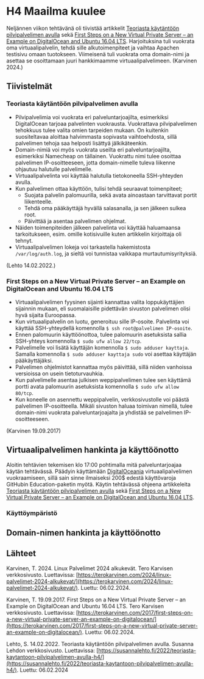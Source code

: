 # H4 Maailma kuulee

Neljännen viikon tehtävänä oli tiivistää artikkelit [Teoriasta käytäntöön pilvipalvelimen avulla](https://susannalehto.fi/2022/teoriasta-kaytantoon-pilvipalvelimen-avulla-h4/) sekä [First Steps on a New Virtual Private Server – an Example on DigitalOcean and Ubuntu 16.04 LTS](https://terokarvinen.com/2017/first-steps-on-a-new-virtual-private-server-an-example-on-digitalocean/). Harjoituksina tuli vuokrata oma virtuaalipalvelin, tehdä sille alkutoimenpiteet ja vaihtaa Apachen testisivu omaan tuotokseen. Viimeisenä tuli vuokrata oma domain-nimi ja asettaa se osoittamaan juuri hankkimaamme virtuaalipalvelimeen. (Karvinen 2024.)

## Tiivistelmät

### Teoriasta käytäntöön pilvipalvelimen avulla

- Pilvipalvelimia voi vuokrata eri palveluntarjoajilta, esimerkiksi DigitalOcean tarjoaa palvelinten vuokrausta. Vuokrattava pilvipalvelimen tehokkuus tulee valita omien tarpeiden mukaan. On kuitenkin suositeltavaa aloittaa halvimmasta sopivasta vaihtoehdosta, sillä palvelimen tehoja saa helposti lisättyä jälkikäteenkin.
- Domain-nimiä voi myös vuokrata useilta eri palveluntarjoajilta, esimerkiksi Namecheap on tällainen. Vuokrattu nimi tulee osoittaa palvelimen IP-osoitteeseen, jotta domain-nimelle tuleva liikenne ohjautuu halutulle palvelimelle.
- Virtuaalipalvelinta voi käyttää halutulla tietokoneella SSH-yhteyden avulla.
- Kun palvelimen ottaa käyttöön, tulisi tehdä seuraavat toimenpiteet;
  - Suojata palvelin palomuurilla, sekä avata ainoastaan tarvittavat portit liikenteelle.
  - Tehdä oma pääkäyttäjä hyvällä salasanalla, ja sen jälkeen sulkea root.
  - Päivittää ja asentaa palvelimen ohjelmat.
- Näiden toimenpiteiden jälkeen palvelinta voi käyttää haluamaansa tarkoitukseen, esim. omille kotisivuille kuten artikkelin kirjoittaja oli tehnyt.
- Virtuaalipalvelimen lokeja voi tarkastella hakemistosta `/var/log/auth.log`, ja sieltä voi tunnistaa vaikkapa murtautumisyrityksiä.

(Lehto 14.02.2022.)

### First Steps on a New Virtual Private Server – an Example on DigitalOcean and Ubuntu 16.04 LTS

- Virtuaalipalvelimen fyysinen sijainti kannattaa valita loppukäyttäjien sijainnin mukaan, eli suomalaisille pidettävän sivuston palvelimen olisi hyvä sijaita Euroopassa.
- Kun virtuaalipalvelin on luotu, generoituu sille IP-osoite. Palvelinta voi käyttää SSH-yhteydellä komennolla `$ ssh root@palvelimen IP-osoite`.
- Ennen palomuurin käyttöönottoa, tulee palomuurin asetuksista sallia SSH-yhteys komennolla `$ sudo ufw allow 22/tcp`.
- Palvelimelle voi lisätä käyttäjän komennolla `$ sudo adduser kayttaja`. Samalla komennolla `$ sudo adduser kayttaja sudo` voi asettaa käyttäjän pääkäyttäjäksi.
- Palvelimen ohjelmistot kannattaa myös päivittää, sillä niiden vanhoissa versioissa on usein tietoturvauhkia.
- Kun palvelimelle asentaa julkisen weppipalvelimen tulee sen käyttämä portti avata palomuurin asetuksista komennolla `$ sudo ufw allow 80/tcp`.
- Kun koneelle on asennettu weppipalvelin, verkkosivustolle voi päästä palvelimen IP-osoitteella. Mikäli sivuston haluaa toimivan nimellä, tulee domain-nimi vuokrata palveluntarjoajalta ja yhdistää se palvelimen IP-osoitteeseen.

(Karvinen 19.09.2017)

## Virtuaalipalvelimen hankinta ja käyttöönotto

Aloitin tehtävien tekemisen klo 17:00 pohtimalla mitä palveluntarjoajaa käytän tehtävässä. Päädyin käyttämään [DigitalOceania](https://www.digitalocean.com/) virtuaalipalvelimen vuokraamiseen, sillä sain sinne ilmaiseksi 200$ edestä käyttövaroja GitHubin Education-paketin myötä. Käytin tehtävässä ohjeena artikkeleita [Teoriasta käytäntöön pilvipalvelimen avulla](https://susannalehto.fi/2022/teoriasta-kaytantoon-pilvipalvelimen-avulla-h4/) sekä [First Steps on a New Virtual Private Server – an Example on DigitalOcean and Ubuntu 16.04 LTS](https://terokarvinen.com/2017/first-steps-on-a-new-virtual-private-server-an-example-on-digitalocean/).

### Käyttöympäristö 


## Domain-nimen hankinta ja käyttöönotto



## Lähteet

Karvinen, T. 2024. Linux Palvelimet 2024 alkukevät. Tero Karvisen verkkosivusto. Luettavissa: [https://terokarvinen.com/2024/linux-palvelimet-2024-alkukevat/](https://terokarvinen.com/2024/linux-palvelimet-2024-alkukevat/). Luettu: 06.02.2024.

Karvinen, T. 19.09.2017. First Steps on a New Virtual Private Server – an Example on DigitalOcean and Ubuntu 16.04 LTS. Tero Karvisen verkkosivusto. Luettavissa: [https://terokarvinen.com/2017/first-steps-on-a-new-virtual-private-server-an-example-on-digitalocean/](https://terokarvinen.com/2017/first-steps-on-a-new-virtual-private-server-an-example-on-digitalocean/). Luettu: 06.02.2024.

Lehto, S. 14.02.2022. Teoriasta käytäntöön pilvipalvelimen avulla. Susanna Lehdon verkkosivusto. Luettavissa: [https://susannalehto.fi/2022/teoriasta-kaytantoon-pilvipalvelimen-avulla-h4/](https://susannalehto.fi/2022/teoriasta-kaytantoon-pilvipalvelimen-avulla-h4/). Luettu: 06.02.2024

